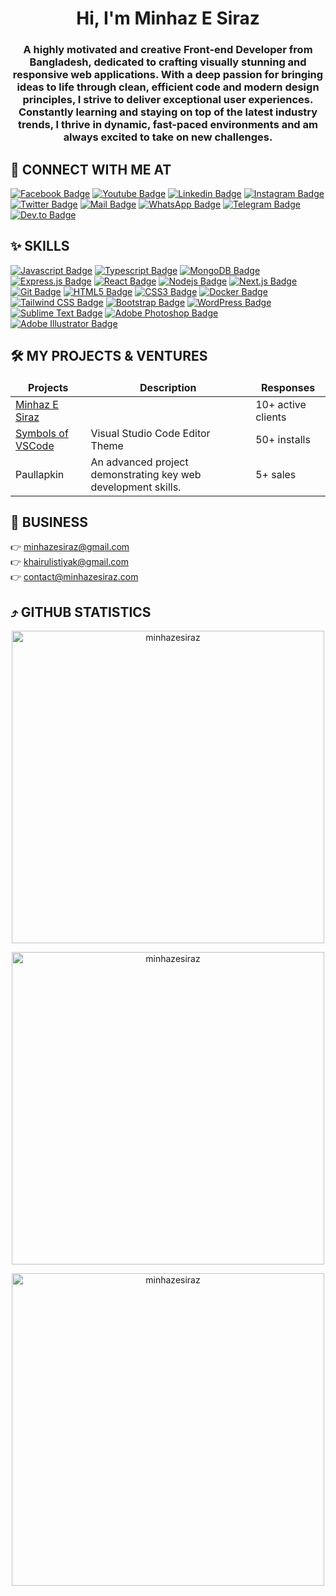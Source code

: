<h1 align="center">Hi, I'm Minhaz E Siraz</h1>
<h3 align="center">A highly motivated and creative Front-end Developer from Bangladesh, dedicated to crafting visually stunning and responsive web applications. With a deep passion for bringing ideas to life through clean, efficient code and modern design principles, I strive to deliver exceptional user experiences. Constantly learning and staying on top of the latest industry trends, I thrive in dynamic, fast-paced environments and am always excited to take on new challenges.</h3>

## 🍒 CONNECT WITH ME AT

[![Facebook Badge](https://img.shields.io/badge/Facebook-1877F2?style=for-the-badge&logo=facebook&logoColor=white)](https://facebook.com/minhazesiraz) [![Youtube Badge](https://img.shields.io/badge/YouTube-FF0000?style=for-the-badge&logo=youtube&logoColor=white)](https://youtube.com/@minhazesiraz) [![Linkedin Badge](https://img.shields.io/badge/LinkedIn-0077B5?style=for-the-badge&logo=linkedin&logoColor=white)](https://www.linkedin.com/in/minhazesiraz/) [![Instagram Badge](https://img.shields.io/badge/Instagram-E4405F?style=for-the-badge&logo=instagram&logoColor=white)](https://instagram.com/minhazesiraz) [![Twitter Badge](https://img.shields.io/badge/Twitter-1DA1F2?style=for-the-badge&logo=x&logoColor=white)](https://twitter.com/minhazesiraz) [![Mail Badge](https://img.shields.io/badge/Gmail-D14836?style=for-the-badge&logo=gmail&logoColor=white)](mailto:minhazesiraz@gmail.com) [![WhatsApp Badge](https://img.shields.io/badge/WhatsApp-25D366?style=for-the-badge&logo=whatsapp&logoColor=white)](https://wa.me/+8801736111145) [![Telegram Badge](https://img.shields.io/badge/Telegram-2CA5E0?style=for-the-badge&logo=telegram&logoColor=white)](https://t.me/minhazesiraz) [![Dev.to Badge](https://img.shields.io/badge/Dev.to-166AB8?style=for-the-badge&logo=dev.to&logoColor=white)](https://dev.to/minhazesiraz)

## ✨ SKILLS

[![Javascript Badge](https://img.shields.io/badge/-Javascript-F0DB4F?style=for-the-badge&labelColor=black&logo=javascript&logoColor=F0DB4F)](#) [![Typescript Badge](https://img.shields.io/badge/-Typescript-007acc?style=for-the-badge&labelColor=black&logo=typescript&logoColor=007acc)](#) [![MongoDB Badge](https://img.shields.io/badge/MongoDB-4EA94B?style=for-the-badge&logo=mongodb&logoColor=white)](#) [![Express.js Badge](https://img.shields.io/badge/Express.js-000000?style=for-the-badge&logo=express&logoColor=white)](#) [![React Badge](https://img.shields.io/badge/-React-61DBFB?style=for-the-badge&labelColor=black&logo=react&logoColor=61DBFB)](#) [![Nodejs Badge](https://img.shields.io/badge/-Nodejs-3C873A?style=for-the-badge&labelColor=black&logo=node.js&logoColor=3C873A)](#) [![Next.js Badge](https://img.shields.io/badge/next.js-000000?style=for-the-badge&logo=nextdotjs&logoColor=white)](#) [![Git Badge](https://img.shields.io/badge/Git-F05032?style=for-the-badge&logo=git&logoColor=white)](#) [![HTML5 Badge](https://img.shields.io/badge/-HTML5-E34F26?style=for-the-badge&logo=html5&logoColor=white)](#) [![CSS3 Badge](https://img.shields.io/badge/-CSS3-1572B6?style=for-the-badge&logo=css3&logoColor=white)](#) [![Docker Badge](https://img.shields.io/badge/Docker-2496ED?style=for-the-badge&logo=docker&logoColor=white)](#) [![Tailwind CSS Badge](https://img.shields.io/badge/Tailwind%20CSS-092749?style=for-the-badge&logo=tailwindcss&logoColor=06B6D4)](#) [![Bootstrap Badge](https://img.shields.io/badge/Bootstrap-563D7C?style=for-the-badge&logo=bootstrap&logoColor=white)](#) [![WordPress Badge](https://img.shields.io/badge/WordPress-21759B?style=for-the-badge&logo=wordpress&logoColor=white)](#) [![Sublime Text Badge](https://img.shields.io/badge/Sublime%20Text-FF9800?style=for-the-badge&logo=sublime-text&logoColor=white)](#) [![Adobe Photoshop Badge](https://img.shields.io/badge/Adobe%20Photoshop-31A8FF?style=for-the-badge&logo=adobe-photoshop&logoColor=white)](#) [![Adobe Illustrator Badge](https://img.shields.io/badge/Adobe%20Illustrator-FF9A00?style=for-the-badge&logo=adobe-illustrator&logoColor=white)](#)

## 🛠️ MY PROJECTS & VENTURES

<table>
  <thead align="center">
    <tr border: none;>
      <td><b>Projects</b></td>
      <td><b>Description</b></td>
      <td><b>Responses</b></td>
    </tr>
  </thead>
  <tbody>
    <tr>
      <td><a href="https://minhazesiraz.com" target="_blank">Minhaz E Siraz</a></td>
      <td></td>
      <td>10+ active clients</td>
    </tr>
    <tr>
      <td><a href="https://marketplace.visualstudio.com/items?itemName=MinhazESiraz.symbols-of-vscode" target="_blank">Symbols of VSCode</a></td>
      <td>Visual Studio Code Editor Theme</td>
      <td>50+ installs</td>
    </tr>
    <tr>
      <td>Paullapkin</td>
      <td>An advanced project demonstrating key web development skills.</td>
      <td>5+ sales</td>
    </tr>
  </tbody>
</table>

## 💸 BUSINESS

👉 minhazesiraz@gmail.com <br/>
👉 khairulistiyak@gmail.com <br/>
👉 contact@minhazesiraz.com

## ⤴︎ GITHUB STATISTICS

<div align="center">
  <!-- GitHub Stats -->
  <img src="https://github-readme-stats.vercel.app/api?username=minhazesiraz&show_icons=true&locale=en" alt="minhazesiraz" width="500" /> <br/>

  <!-- Top Languages -->
  <img src="https://github-readme-stats.vercel.app/api/top-langs?username=minhazesiraz&show_icons=true&locale=en&layout=compact" alt="minhazesiraz" width="500" /> <br/>
  
  <!-- Total Contributions -->
  <img src="https://github-readme-streak-stats.herokuapp.com/?user=minhazesiraz&" alt="minhazesiraz" width="500" />
</div>
